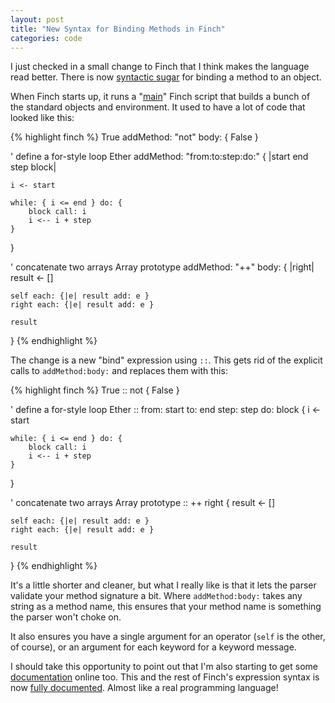 ```yaml
---
layout: post
title: "New Syntax for Binding Methods in Finch"
categories: code
---
```

I just checked in a small change to Finch that I think makes the language read
better. There is now [syntactic sugar](http://en.wikipedia.org/wiki/Syntactic_sugar) for binding a method to an object.

When Finch starts up, it runs a "[main](http://bitbucket.org/munificent/finch/src/tip/base/main.fin)" Finch script that builds a bunch of the standard objects and environment. It used to have a lot of code that looked like this:

{% highlight finch %}
True addMethod: "not" body: { False }

' define a for-style loop
Ether addMethod: "from:to:step:do:" {
    |start end step block|

    i <- start

    while: { i <= end } do: {
        block call: i
        i <-- i + step
    }
}

' concatenate two arrays
Array prototype addMethod: "++" body: {
    |right|
    result <- []

    self each: {|e| result add: e }
    right each: {|e| result add: e }

    result
}
{% endhighlight %}

The change is a new "bind" expression using `::`. This gets rid of the
explicit calls to `addMethod:body:` and replaces them with this:

{% highlight finch %}
True :: not { False }

' define a for-style loop
Ether :: from: start to: end step: step do: block {
    i <- start

    while: { i <= end } do: {
        block call: i
        i <-- i + step
    }
}

' concatenate two arrays
Array prototype :: ++ right {
    result <- []

    self each: {|e| result add: e }
    right each: {|e| result add: e }

    result
}
{% endhighlight %}

It's a little shorter and cleaner, but what I really like is that it lets the
parser validate your method signature a bit. Where `addMethod:body:` takes any
string as a method name, this ensures that your method name is something the
parser won't choke on.

It also ensures you have a single argument for an operator (`self` is the
other, of course), or an argument for each keyword for a keyword message.

I should take this opportunity to point out that I'm also starting to get some
[documentation](http://finch.stuffwithstuff.com/) online too. This and the rest of Finch's expression syntax is now [fully documented](http://finch.stuffwithstuff.com/expressions.html). Almost like a real programming language!
